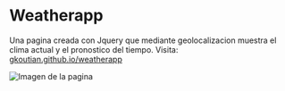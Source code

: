 # Weatherapp

Una pagina creada con Jquery que mediante geolocalizacion muestra el clima actual y el pronostico del tiempo.  Visita: [gkoutian.github.io/weatherapp](http://gkoutian.github.io/weatherapp)

![Imagen de la pagina](https://gkoutian.github.io/weatherapp/img/sample.png)